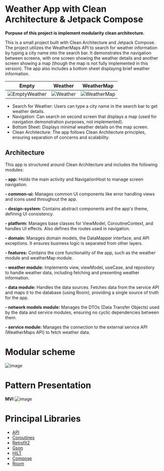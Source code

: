 # Weather App with Clean Architecture & Jetpack Compose

**Porpuse of this project is implement modularity clean architecture.**

This is a small project built with Clean Architecture and Jetpack Compose. 
The project utilizes the WeatherMaps API to search for weather information 
by typing a city name into the search bar. It demonstrates the navigation 
between screens, with one screen showing the weather details and another
screen showing a map (though the map is not fully implemented in this version).
The app also includes a bottom sheet displaying brief weather information.

| Empty | Weather | WeatherMap |
| ------------- | ------------- | ------------- |
| ![EmptyWeather](https://github.com/user-attachments/assets/406009d2-b4f1-4ef4-abdd-e0556e2f2057)|![Weather](https://github.com/user-attachments/assets/ff4e568a-6392-498a-9417-f2c3c532f2b7)|![WeatherMap](https://github.com/user-attachments/assets/144268d5-296b-4faa-ab55-674e48d66706)

- Search for Weather: Users can type a city name in the search bar to get weather details.
- Navigation: Can search on second screen that displays a map (used for navigation demonstration purposes, not implemented).
- Bottom Sheet: Displays minimal weather details on the map screen.
- Clean Architecture: The app follows Clean Architecture principles, ensuring separation of concerns and scalability.

## Architecture

This app is structured around Clean Architecture and includes the following modules:

**- app:** Holds the main activity and NavigationHost to manage screen navigation.

**- common-ui:** Manages common UI components like error handling views and icons used throughout the app.

**- design-system:** Contains abstract components and the app's theme, defining UI consistency.

**- platform:** Manages base classes for ViewModel, CoroutineContext, and handles UI effects. Also defines the routes used in navigation.

**- domain:** Manages domain models, the DataMapper interface, and API exceptions. It ensures business logic is separated from other layers.

**- features:** Contains the core functionality of the app, such as the weather module and weatherMap module.

**- weather module:** Implements view, viewModel, useCase, and repository to handle weather data, including fetching and presenting weather information.

**- data module:** Handles the data sources. Fetches data from the service API and maps it to the database (using Room), providing a single source of truth for the app.

**- network models module:** Manages the DTOs (Data Transfer Objects) used by the data and service modules, ensuring no cyclic dependencies between them.

**- service module:** Manages the connection to the external service API (WeatherMaps API) to fetch weather data.

# Modular scheme

![image](https://github.com/user-attachments/assets/58b03838-e889-427c-9126-0988a2cd237f)

# Pattern Presentation
**MVI**
![image](https://github.com/user-attachments/assets/b2910eab-b8cf-4bed-bed2-9e66bd60f6b4)


# Principal Libraries

- [API](https://api.openweathermap.org/data/2.5/weather)
- [Coroutines](https://developer.android.com/topic/libraries/architecture/coroutines?hl=es-419)
- [Retrofit2](https://github.com/square/retrofit)
- [Gson](https://github.com/google/gson)
- [HILT](https://developer.android.com/training/dependency-injection/hilt-android?hl=es-419)
- [Compose](https://developer.android.com/develop/ui/compose/bom?hl=es-419)
- [Room](https://developer.android.com/jetpack/androidx/releases/room?hl=es-419)
